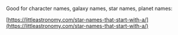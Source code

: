
Good for character names, galaxy names, star names, planet names:

[https://littleastronomy.com/star-names-that-start-with-a/](https://littleastronomy.com/star-names-that-start-with-a/)